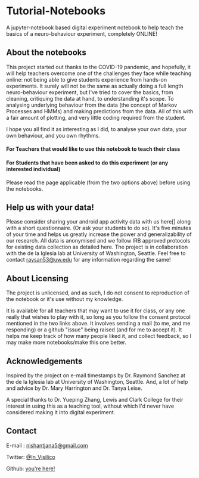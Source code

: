 # Tutorial-Notebooks

A jupyter-notebook based digital experiment notebook to help teach the basics of a neuro-behaviour experiment, completely ONLINE!

## About the notebooks

This project started out thanks to the COVID-19 pandemic, and hopefully, it will help teachers overcome one of the challenges they face while teaching online: not being able to give students experience from hands-on experiments. It surely will not be the same as actually doing a full length neuro-behaviour experiment, but I've tried to cover the basics, from cleaning, critiquing the data at hand, to understanding it's scope. To analysing underlying behaviour from the data (the concept of Markov Processes and HMMs) and making predictions from the data. All of this with a fair amount of plotting, and very little coding required from the student. 

I hope you all find it as interesting as I did, to analyse your own data, your own behaviour, and you own rhythms.


#### For Teachers that would like to use this notebook to teach their class

#### For Students that have been asked to do this experiment (or any interested individual)

Please read the page applicable (from the two options above) before using the notebooks.


## Help us with your data!

Please consider sharing your android app activity data with us here[] along with a short questionnaire. (Or ask your students to do so). It's five minutes of your time and helps us greatly increase the power and generalizability of our research. All data is anonymised and we follow IRB approved protocols for existing data collection as detailed here. The project is in collaboration with the de la Iglesia lab at University of Washington, Seattle. Feel free to contact raysan53@uw.edu for any information regarding the same!

## About Licensing

The project is unlicensed, and as such, I do not consent to reproduction of the notebook or it's use without my knowledge. 

It is available for all teachers that may want to use it for class, or any one really that wishes to play with it, so long as you follow the consent protocol mentioned in the two links above. It involves sending a mail (to me, and me responding) or a github "issue" being raised (and for me to accept it). It helps me keep track of how many people liked it, and collect feedback, so I may make more notebooks/make this one better.

## Acknowledgements

Inspired by the project on e-mail timestamps by Dr. Raymond Sanchez at the de la Iglesia lab at University of Washington, Seattle. And, a lot of help and advice by Dr. Mary Harrington and Dr. Tanya Leise. 

A special thanks to Dr. Yueping Zhang, Lewis and Clark College for their interest in using this as a teaching tool, without which I'd never have considered making it into digital experiment.

## Contact

E-mail : nishantjana5@gmail.com

Twitter: [@In_Visilico](https://twitter.com/In_Visilico)

Github: [you're here!](https://github.com/invisilico)

